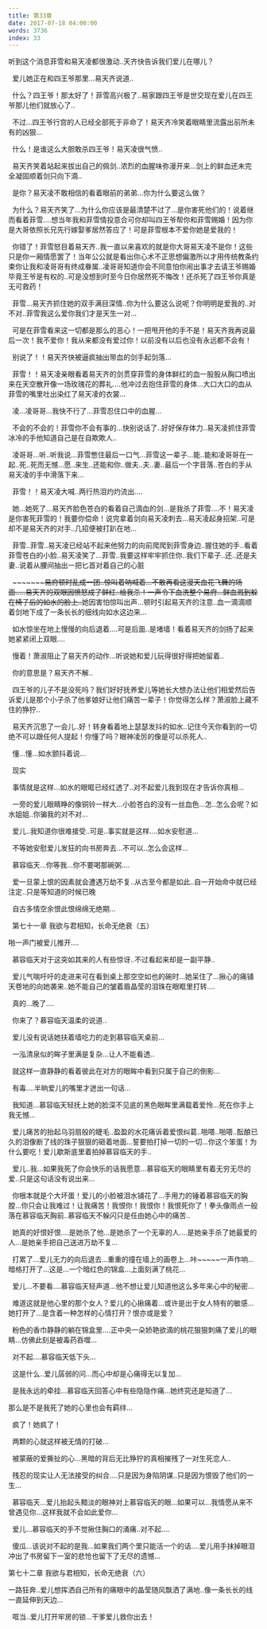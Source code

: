 ```yaml
---
title: 第33章
date: 2017-07-18 04:00:00
words: 3736
index: 33
---
```

<!-- deleteAbove -->


听到这个消息菲雪和易天凌都很激动..天齐快告诉我们爱儿在哪儿？





  爱儿她正在和四王爷那里...易天齐说道..





  什么？四王爷！那太好了！菲雪高兴极了..易家跟四王爷是世交现在爱儿在四王爷那儿他们就放心了..





  不过...四王爷行宫的人已经全部死于非命了！易天齐冷笑着眼睛里流露出前所未有的凶狠...





  什么！是谁这么大胆敢杀四王爷！易天凌很气愤..





  易天齐笑着站起来拔出自己的佩剑..浓烈的血腥味弥漫开来...剑上的鲜血还未完全凝固顺着剑只向下滴..





  是你？易天凌不敢相信的看着眼前的弟弟...你为什么要这么做？





  为什么？易天齐笑了...为什么你应该是最清楚不过了...是你害死他们的！说着继而看着菲雪....想当年我和菲雪情投意合可你却叫四王爷帮你和菲雪赐婚！因为你是大哥依照长兄先行嫁娶爹居然答应了！可是菲雪根本不爱你她是爱我的！





  你错了！菲雪怒目着易天齐..我一直以来喜欢的就是你大哥易天凌不是你！这些只是你一厢情愿罢了！当年公公就是看出你心术不正思想偏激所以才用传统教条约束你让我和凌哥哥有终成眷属..凌哥哥知道你会不同意怕你闹出事才去请王爷赐婚毕竟王爷是有权的..可是没想到时至今日你居然死不悔改！还杀死了四王爷你真是无可救药！





  菲雪...易天齐抓住她的双手满目深情..你为什么要这么说呢？你明明是爱我的..对不对..菲雪我这么爱你我们才是天生一对...





  可是在菲雪看来这一切都是那么的恶心！一把甩开他的手不是！易天齐我再说最后一次！我不爱你！我从来都没有爱过你！以前没有以后也没有永远都不会有！





  别说了！！易天齐快被逼疯抽出带血的剑手起剑落...





  菲雪！！易天凌亲眼看着易天齐的剑贯穿菲雪的身体鲜红的血一股股从胸口喷出来在天空散开像一场玫瑰花的葬礼....他冲过去抱住菲雪的身体...大口大口的血从菲雪的嘴里吐出染红了易天凌的衣裳...





  凌...凌哥哥...我快不行了...菲雪忍住口中的血腥...





  不会的不会的！菲雪你不会有事的...快别说话了..好好保存体力..易天凌抓住菲雪冰冷的手他知道自己是在自欺欺人..





  凌哥哥...听..听我说...菲雪憋住最后一口气...菲雪这一辈子...能..能和凌哥哥在一起..死..死而无憾...愿..来生..还能和你..做夫..夫..妻..最后一个字音落..苍白的手从易天凌的手中滑落下来...





  菲雪！！易天凌大喊..两行热泪灼灼流出....





  她...她死了...易天齐脸色苍白的看着自己滴血的剑...是我杀了菲雪....不！易天凌是你害死菲雪的！我要你偿命！说完拿着剑向易天凌刺去...易天凌起身招架..可是却不是易天齐的对手..几招便被打趴在地...





  菲雪..菲雪..易天凌已经站不起来他努力的向前爬爬到菲雪身边..握住她的手..看着菲雪苍白的小脸..易天凌笑了...菲雪..我要这样牢牢抓住你..我们下辈子..还..还是夫妻..说着从腰间抽出一把匕首对着自己的心脏





  ~~~~~~~~~易府顿时乱成一团..惊叫着呐喊着...不敢再看这漫天血花飞舞的场面.....易天齐的双眼因愤怒成了鲜红..给我杀！一声令下血洗整个易府...鲜血溅到躲在椅子后的如水的脸上..~~她因害怕惊叫出声...顿时引起易天齐的注意..血一滴滴顺着剑地下成了一条长长的细线向如水这边来...





  如水惊坐在地上慢慢的向后退着....可是后面..是堵墙！看着易天齐的剑扬了起来她紧紧闭上双眼....





  慢着！萧淑阻止了易天齐的动作...听说她和爱儿玩得很好得把她留着..





  你的意思是？易天齐不解..





  四王爷的儿子不是没死吗？我们好好抚养爱儿等她长大想办法让他们相爱然后告诉爱儿是那个小子杀了他爹娘好让他们痛苦一辈子！你觉得怎么样？萧淑脸上藏不住的狰狞..





  易天齐沉思了一会儿..好！转身看着地上瑟瑟发抖的如水..记住今天你看到的一切绝不可以跟任何人提起！你懂了吗？眼神凌厉的像是可以杀死人..





  懂...懂...如水颤抖着说...





  现实





  事情就是这样...如水的眼眶已经红透了..对不起爱儿我到现在才告诉你真相...





  一旁的爱儿眼睛睁的像铜铃一样大...小脸苍白的没有一丝血色...怎..怎么会呢？如水姐姐..你骗我的对不对...





  爱儿..我知道你很难接受..可是..事实就是这样....如水安慰道...





  不等她安慰爱儿发狂的向书房奔去...不可以..怎么会这样...





  慕容临天...你等我...你不要喝那碗粥....





  爱一旦蒙上恨的因素就会遭遇万劫不复..从古至今都是如此..自一开始命中就已经注定..只是等知道的时候已晚





  自古多情空余恨此恨绵绵无绝期...

  第七十一章 我欲与君相知，长命无绝衰（五）



啪一声门被爱儿推开....





  慕容临天对于这突如其来的人有些惊讶..不过看起来却是一副平静..





  爱儿气喘吁吁的走进来可在看到桌上那空空如也的碗时...她呆住了...揪心的痛铺天卷地的向她袭来..她不能自己的皱着眉晶莹的泪珠在眼眶里打转....





  真的...晚了....





  你来了？慕容临天温柔的说道..





  爱儿没有说话她扶着墙吃力的走到慕容临天桌前...





  一泓清泉似的眸子里满是复杂...让人不能看透..





  就这样一直静静的看着彼此在对方的眼眸中看到只属于自己的倒影...





  有毒....半晌爱儿的嘴里才迸出一句话...





  我知道...慕容临天轻抚上她的脸深不见底的黑色眼眸里满载着爱怜...死在你手上我无憾...





  爱儿痛苦的抬起乌羽扇般的睫毛..盈盈的水花痛诉着爱恨纠葛..啪嗒..啪嗒..酝酿已久的泪像断了线的珠子狠狠的砸着地面...誓要拍打掉一切的一切...你这个笨蛋！为什么要吃！爱儿歇斯底里着拍掉慕容临天的手..





  爱儿..我...如果我死了你会快乐的话我愿意...慕容临天的眼睛里有着无穷无尽的爱..只是这句话没有说出来...





  你根本就是个大坏蛋！爱儿的小脸被泪水铺花了...手用力的锤着慕容临天的胸膛...你只会让我难过！让我痛苦！我恨你！我恨你！我恨死你了！拳头像雨点一般落在慕容临天胸前..慕容临天不躲闪只是任由她心中的痛苦..





  她真的好恨好恨....是她杀了他...是她杀了一个无辜的人....是她亲手杀了她最爱的人...是她亲手把自己送进万劫不复...





  打累了...爱儿无力的向后退去...重重的撞在墙上的画卷上...咔~~~~~一声作响...暗格打开了...这是...一个暗红色的锦盒...上面刻满了桃花...





  爱儿...不要看....慕容临天轻声道...他不想让爱儿知道他这么多年来心中的秘密...





  难道这就是他心里的那个女人？爱儿的心揪痛着...或许是出于女人特有的敏感...她打开了...是含着一种怎样的心情打开？恨亦或是爱？





  粉色的香巾静静的躺在锦盒里....正中央一朵娇艳欲滴的桃花狠狠刺痛了爱儿的眼睛...仿佛此刻是被毒药吞噬...





  对不起....慕容临天低下头...





  这是什么..爱儿孱弱的问...而心中却是心痛得无以复加...





  是我永远的牵挂...慕容临天回答心中有些隐隐作痛...她终究还是知道了...



那么是不是我死了她的心里也会有羁绊...





  疯了！她疯了！





  两颗的心就这样被无情的打破...





  被蒙蔽的爱撕扯的心...黑暗的背后无比狰狞的真相摧残了一对生死恋人..





  残忍的现实让人无法接受的纠合....只是因为身陷阴谋..只是因为恨毁了他们的一生...





  慕容临天...爱儿抬起头黯淡的眼神对上慕容临天的眼...如果可以...我情愿从来不曾遇见你...这样我就不会如此爱你...





  爱儿...慕容临天的手不觉揪住胸口的涌痛..对不起....





  傻瓜...该说对不起的是我...如果我们两个里只能活一个的话....爱儿用手抹掉眼泪冲出了书房留下一室的悲怆也留下了无尽的遗憾...









第七十二章 我欲与君相知，长命无绝衰（六）



一路狂奔..爱儿想挥洒自己所有的痛眼中的晶莹随风飘洒了满地..像一条长长的线一直延伸到天边...





  哐当..爱儿打开牢房的锁...干爹爱儿救你出去！

　
